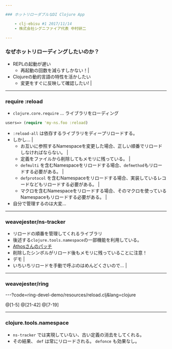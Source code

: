 ```yaml
---

### ホットリローダブルなDI Clojure App

    - clj-ebisu #1 2017/11/14
    - 株式会社シグニファイア代表 中村研二

---
```


### なぜホットリローディングしたいのか？

- REPLの起動が遅い
    - 再起動の回数を減らすしかない！|
-  Clojureの動的言語の特性を活かしたい
    - 変更をすぐに反映して確認したい! | 

---

### require :reload

- `clojure.core.require` ... ライブラリをローディング

```clojure
users=> (require 'my-ns.foo :reload)
```

- `:reload-all` は依存するライブラリをディープリロードする。
- しかし... |
    - お互いに参照するNamespaceを変更した場合、正しい順番でリロードしなければならない。 |
    - 定義をファイルから削除してもメモリに残っている。 |
    - `defmulti` を含むNamespaceをリロードする場合、`defmethod`もリロードする必要がある。 |
    - `defprotocol` を含むNamespaceをリロードする場合、実装しているレコードなどもリロードする必要がある。 |
    - マクロを含むNamespaceをリロードする場合、そのマクロを使っているNamespaceもリロードする必要がある。 |
- 自分で管理するのは大変...

---

### weavejester/ns-tracker

- リロードの順番を管理してくれるライブラリ
- 後述する`clojure.tools.namespace`の一部機能を利用している。
- [Athosさんのパッチ](https://github.com/weavejester/ns-tracker/pull/17) 
- 削除したシンボルがリロード後もメモリに残っていることに注意！
- デモ |
- いちいちリロードを手動で呼ぶのはめんどくさいので... |
---

### weavejester/ring

---?code=ring-devel-demo/resources/reload.clj&lang=clojure

@[1-5]
@[21-42]
@[7-19]
 
---

### clojure.tools.namespace

- `ns-tracker` では実現していない、古い定義の消去をしてくれる。
- その結果、 `def` は常にリロードされる。 `defonce` も効果なし。 


